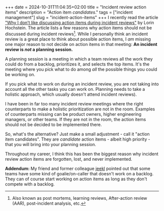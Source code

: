 +++
date = 2024-10-31T11:04:35+02:00
title = "Incident review action items"
description = "Action item _candidates_."
tags = ["incident management"]
slug = "incident-action-items"
+++
I recently read the article ["Why I don’t like discussing action items during incident reviews"][iai] by Lorin Hochstein. The article lists a few reasons why action items should not be discussed during incident reviews[^1]. While I personally think an incident review is a great place to think about possible action items, I _am_ missing one major reason to not decide on action items in that meeting: **An incident review is _not_ a planning session.**

[iai]: https://surfingcomplexity.blog/2024/09/28/why-i-dont-like-discussing-action-items-during-incident-reviews/
[^1]: Also known as post mortems, learning reviews, After-action review (AAR), post-incident analysis, etc.

A planning session is a meeting in which a team reviews all the work they could do from a backlog, prioritizes it, and selects the top items. It's the meeting where you pick what to do among _all_ the possible things you could be working on.

If you pick what to work on during an incident review, you are not taking into account all the other tasks you can work on. Planning needs to take a holistic approach, which usually doesn't attend incident reviews).

I have been in far too many incident review meetings where the right counterparts to make a holistic prioritization are not in the room. Examples of counterparts missing can be product owners, higher engineering managers, or other teams. If they are not in the room, the action items should not be decided to be implemented there.

So, what's the alternative? Just make a small adjustment - call it "action item candidates". They are _candidate_ action items - albeit high priority - that you will bring into your planning session.

Throughout my career, I think this has been the biggest reason why incident review action items are forgotten, lost, and never implemented.

**Addendum:** My friend and former colleague [jeekl][jeekl] pointed out that some teams have some kind of goalie/on-caller that doesn't work on a backlog. They can of course start working on action items as long as they don't compete with a backlog.

[jeekl]: https://www.linkedin.com/in/jeeklund/